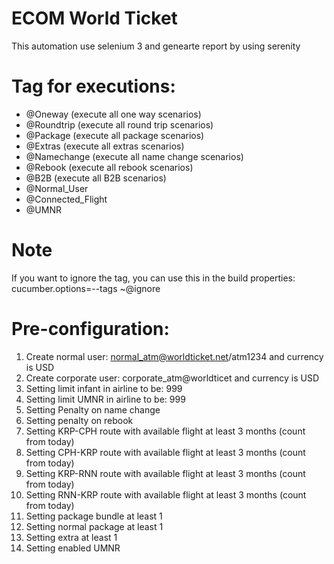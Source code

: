 # ECOM World Ticket 
This automation use selenium 3 and genearte report by using serenity

# Tag for executions:
- @Oneway (execute all one way scenarios)
- @Roundtrip (execute all round trip scenarios)
- @Package (execute all package scenarios)
- @Extras (execute all extras scenarios)
- @Namechange (execute all name change scenarios)
- @Rebook (execute all rebook scenarios)
- @B2B (execute all B2B scenarios)
- @Normal_User
- @Connected_Flight
- @UMNR

# Note
If you want to ignore the tag, you can use this in the build properties:
cucumber.options=--tags ~@ignore

# Pre-configuration:
1. Create normal user: normal_atm@worldticket.net/atm1234 and currency is USD
2. Create corporate user: corporate_atm@worldticet and currency is USD
3. Setting limit infant in airline to be: 999
4. Setting limit UMNR in airline to be: 999
5. Setting Penalty on name change
6. Setting penalty on rebook
7. Setting KRP-CPH route with available flight at least 3 months (count from today)
8. Setting CPH-KRP route with available flight at least 3 months (count from today)
9. Setting KRP-RNN route with available flight at least 3 months (count from today)
10. Setting RNN-KRP route with available flight at least 3 months (count from today)
11. Setting package bundle at least 1
12. Setting normal package at least 1
13. Setting extra at least 1
14. Setting enabled UMNR
